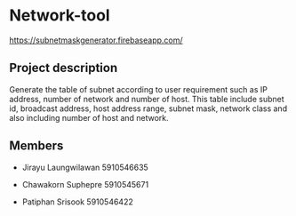 # Network-tool

https://subnetmaskgenerator.firebaseapp.com/

## Project description

Generate the table of subnet according to user requirement such as IP address, number of network and number of host. This table include subnet id, broadcast address, host address range, subnet mask, network class and also including number of host and network.

## Members

- Jirayu Laungwilawan 5910546635

- Chawakorn Suphepre 5910545671

- Patiphan Srisook 5910546422

